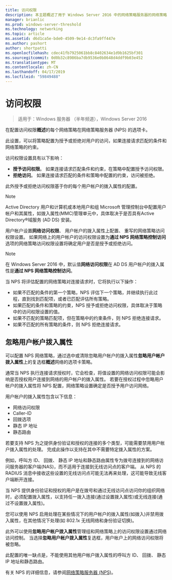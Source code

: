 ```yaml
---
title: 访问权限
description: 本主题概述了用于 Windows Server 2016 中的网络策略服务器的网络策略访问权限。
manager: brianlic
ms.prod: windows-server-threshold
ms.technology: networking
ms.topic: article
ms.assetid: d6d1ca5e-bde0-4509-9e14-dc3fa9ff447e
ms.author: pashort
author: shortpatti
ms.openlocfilehash: cdec41fb7925061bb8c8402634e1d9b1625bf301
ms.sourcegitcommit: 0d0b32c8986ba7db9536e0b8648d4ddf9b03e452
ms.translationtype: MT
ms.contentlocale: zh-CN
ms.lasthandoff: 04/17/2019
ms.locfileid: "59849488"
---
```

# <a name="access-permission"></a>访问权限

>适用于：Windows 服务器 （半年频道），Windows Server 2016

在配置访问权限**概述**的每个网络策略在网络策略服务器 (NPS) 的选项卡。 

此设置，可以将策略配置为授予或拒绝对用户的访问，如果连接请求匹配的条件和网络策略的约束。 

访问权限设置具有以下影响：

- **授予访问权限**。 如果连接请求匹配条件和约束，在策略中配置授予访问权限。
- **拒绝访问**。 如果连接请求匹配的条件和策略中配置的约束，访问被拒绝。

此外授予或拒绝访问权限基于你的每个用户帐户的拨入属性的配置。

>[!NOTE]
>Active Directory 用户和计算机或本地用户和组 Microsoft 管理控制台中配置用户帐户和其属性，如拨入属性\(MMC\)管理单元中，具体取决于是否具有Active Directory&reg;域服务 (AD DS) 安装。

用户帐户设置**网络访问权限**、 用户帐户的拨入属性上配置、 重写的网络策略访问权限设置。 如果网络上的用户帐户的访问权限设置为**通过 NPS 网络策略控制访问**选项的网络策略访问权限设置将确定用户是否是授予或拒绝访问。

>[!NOTE]
>在 Windows Server 2016 中，默认值**网络访问权限**在 AD DS 用户帐户的拨入属性是**通过 NPS 网络策略控制访问**。

当 NPS 将评估配置的网络策略对连接请求时，它将执行以下操作：

- 如果不匹配的条件的第一个策略，NPS 评估下一个策略，并继续执行此过程，直到找到匹配项，或者已匹配评估所有策略。
- 如果匹配的条件和策略的约束，NPS 授予或拒绝访问权限，具体取决于策略中的访问权限设置的值。
- 如果不匹配的策略匹配项，但在策略中的约束条件，则 NPS 拒绝连接请求。
- 如果不匹配的所有策略的条件，则 NPS 拒绝连接请求。

## <a name="ignore-user-account-dial-in-properties"></a>忽略用户帐户拨入属性

可以配置 NPS 网络策略，通过选中或清除忽略用户帐户的拨入属性**忽略用户帐户拨入属性**上的复选框**概述**网络的选项卡策略。 

通常当 NPS 执行连接请求授权时，它会检查，将值设置的网络访问权限可能会影响是否授权用户连接到网络的用户帐户的拨入属性。 若要在授权过程中忽略用户帐户的拨入属性将 NPS 配置，网络策略设置确定是否授予用户访问网络。

用户帐户的拨入属性包含以下信息：

- 网络访问权限
- Caller-ID
- 回拨选项
- 静态 IP 地址
- 静态路由

若要支持 NPS 为之提供身份验证和授权的连接的多个类型，可能需要禁用用户帐户拨入属性的处理。 完成此操作以支持在其中不需要特定拨入属性的方案。

例如，呼叫方 ID、 回拨、 静态 IP 地址和静态路由属性专为拨号连接到的网络访问服务器的客户端\(NAS\)，而不适用于连接到无线访问点的客户端。 从 NPS 的 RADIUS 消息中接收这些设置的无线访问点可能无法再来处理，这可能导致无线客户端断开连接。

当 NPS 提供身份验证和授权的用户是在拨号和通过无线访问点访问你的组织网络时，必须配置拨入属性，以支持任一拨入连接\(通过设置拨入属性\)或无线连接\(通过不设置拨入属性\)。

您可以使用 NPS 启用处理在某些情况下的用户帐户的拨入属性\(如拨入\)并禁用拨入属性，在其他情况下处理\(如 802.1x 无线网络和身份验证切换\)。

此外可以使用**忽略用户帐户拨入属性**管理组和网络策略上的访问权限设置通过网络访问控制。 当选择**忽略用户帐户拨入属性**复选框，用户帐户上的网络访问权限将被忽略。

此配置的唯一缺点是，不能使用其他用户帐户拨入属性的呼叫方 ID、 回拨、 静态 IP 地址和静态路由。

有关 NPS 的详细信息，请参阅[网络策略服务器 (NPS)](nps-top.md)。
